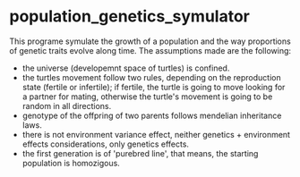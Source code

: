 # population_genetics_symulator
 This programe symulate the growth of a population and the way proportions of genetic traits evolve along time.
 The assumptions made are the following:
 - the universe (developemnt space of turtles) is confined.
 - the turtles movement follow two rules, depending on the reproduction state (fertile or infertile); if fertile, the turtle is going to move looking for a partner for mating, otherwise the turtle's movement is going to be random in all directions.
 - genotype of the offpring of two parents follows mendelian inheritance laws.
 - there is not environment variance effect, neither genetics + environment effects considerations, only genetics effects. 
 - the first generation is of 'purebred line', that means, the starting population is homozigous.
